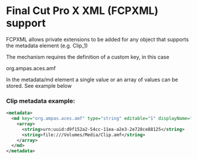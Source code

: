 # Final Cut Pro X XML (FCPXML) support

FCPXML allows private extensions to be added for any object that supports the metadata element (e.g. Clip_1)

The mechanism requires the definition of a custom key, in this case

org.ampas.aces.amf

In the metadata/md element a single value or an array of values can be stored. See example below

### Clip metadata example:

```xml
<metadata>
  <md key="org.ampas.aces.amf" type="string" editable="1" displayName="ACES Metadata File reference by UUID" source="custom">
    <array>
      <string>urn:uuid:d9f152a2-54cc-11ea-a2e3-2e728ce88125</string>
      <string>file:///Volumes/Media/Clip.amf</string>
    </array>
  </md>
</metadata>
```

